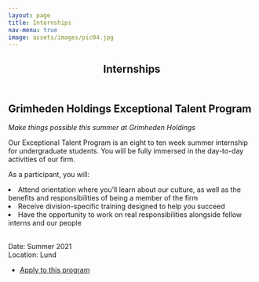 ```yaml
---
layout: page
title: Internships
nav-menu: true
image: assets/images/pic04.jpg
---
```


<!-- Main -->
<div id="main" class="alt">

<!-- One -->
<section id="one">
	<div class="inner">
		<header class="major">
			<h1>Internships</h1>
		</header>

<!-- Content -->
<h2 id="content">Grimheden Holdings Exceptional Talent Program</h2>
<p><em>Make things possible this summer at Grimheden Holdings</em></p>

<p>Our Exceptional Talent Program is an eight to ten week summer internship for undergraduate students. You will be fully immersed in the day-to-day activities of our firm.</p>

<p>As a participant, you will:
<li>Attend orientation where you’ll learn about our culture, as well as the benefits and responsibilities of being a member of the firm</li>
<li>Receive division-specific training designed to help you succeed</li>
<li>Have the opportunity to work on real responsibilities alongside fellow interns and our people</li></p>
<p><br>Date: Summer 2021<br>Location: Lund</p>
<ul class="actions fit small">
	<li><a href="mailto: {{site.email}}?subject = Grimheden Holdings Exceptional Talent Program" class="button special fit small">Apply to this program</a></li>
</ul>

</div>
</section>

</div>
